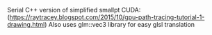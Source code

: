Serial C++ version of simplified smallpt CUDA: (https://raytracey.blogspot.com/2015/10/gpu-path-tracing-tutorial-1-drawing.html)
Also uses glm::vec3 library for easy glsl translation
